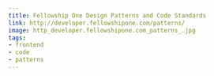 ```yaml
---
title: Fellowship One Design Patterns and Code Standards
link: http://developer.fellowshipone.com/patterns/
image: http_developer.fellowshipone.com_patterns_.jpg
tags:
- frontend
- code
- patterns
---
```

